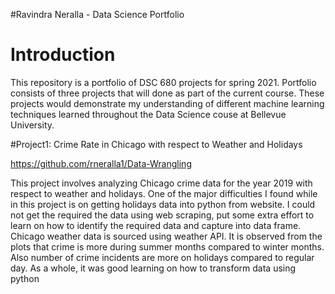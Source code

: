 #Ravindra Neralla - Data Science Portfolio


# Introduction
This repository is a portfolio of DSC 680 projects for spring 2021. Portfolio consists of three projects that will done as part of the current course.  These projects would demonstrate my understanding of different machine learning techniques learned throughout the Data Science couse at Bellevue University.


#Project1: Crime Rate in Chicago with respect to Weather and Holidays

https://github.com/rneralla1/Data-Wrangling

This project involves analyzing Chicago crime data for the year 2019 with respect to weather and holidays. One of the major difficulties I found while in this project is on getting holidays data into python from website. I could not get the required the data using web scraping, put some extra effort to learn on how to identify the required data and capture into data frame. Chicago weather data is sourced using weather API. It is observed from the plots that crime is more during summer months compared to winter months. Also number of crime incidents are more on holidays compared to regular day. As a whole, it was good learning on how to transform data using python
